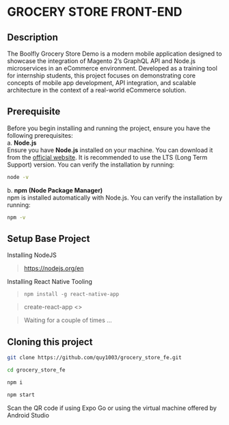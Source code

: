 ﻿# GROCERY STORE FRONT-END
 ## Description 
The Boolfly Grocery Store Demo is a modern mobile application designed to showcase the integration of Magento 2’s GraphQL API and Node.js microservices in an eCommerce environment. Developed as a training tool for internship students, this project focuses on demonstrating core concepts of mobile app development, API integration, and scalable architecture in the context of a real-world eCommerce solution.
 
 ## Prerequisite
Before you begin installing and running the project, ensure you have the following prerequisites:  
a. **Node.js**  
   Ensure you have **Node.js** installed on your machine. You can download it from the [official website](https://nodejs.org/). It is recommended to use the LTS (Long Term Support) version.
You can verify the installation by running:
```bash
node -v
```
b. **npm (Node Package Manager)**  
   npm is installed automatically with Node.js. You can verify the installation by running:  
```bash
npm -v
```
 ## Setup Base Project
Installing NodeJS 
> https://nodejs.org/en
  
Installing React Native Tooling
> `npm install -g react-native-app`

> create-react-app <<project-name>>

> Waiting for a couple of times ...   
 ## Cloning this project
 ```bash
git clone https://github.com/quy1003/grocery_store_fe.git
```
```bash
cd grocery_store_fe
```
```bash
npm i
```
```bash
npm start
```
Scan the QR code if using Expo Go or using the virtual machine offered by Android Studio


 
